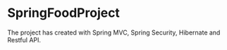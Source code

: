 # SpringFoodProject
The project has created with Spring MVC, Spring Security, Hibernate and Restful API.
